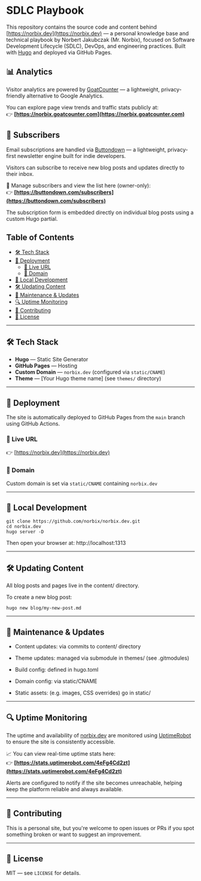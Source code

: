 # SDLC Playbook

This repository contains the source code and content behind [https://norbix.dev](https://norbix.dev) — a personal knowledge base and technical playbook by Norbert Jakubczak (Mr. Norbix), focused on Software Development Lifecycle (SDLC), DevOps, and engineering practices. Built with [Hugo](https://gohugo.io/) and deployed via GitHub Pages.

## 📊 Analytics

Visitor analytics are powered by [GoatCounter](https://www.goatcounter.com) — a lightweight, privacy-friendly alternative to Google Analytics.

You can explore page view trends and traffic stats publicly at:  
👉 **[https://norbix.goatcounter.com](https://norbix.goatcounter.com)**

## 📨 Subscribers

Email subscriptions are handled via [Buttondown](https://buttondown.email) — a lightweight, privacy-first newsletter engine built for indie developers.

Visitors can subscribe to receive new blog posts and updates directly to their inbox.

🔔 Manage subscribers and view the list here (owner-only):  
👉 **[https://buttondown.com/subscribers](https://buttondown.com/subscribers)**

The subscription form is embedded directly on individual blog posts using a custom Hugo partial.

## Table of Contents
- [🛠️ Tech Stack](#-tech-stack)
- [🚀 Deployment](#-deployment)
  - [🔗 Live URL](#-live-url)
  - [🧾 Domain](#-domain)
- [🧼 Local Development](#-local-development)
- [🛠 Updating Content](#-updating-content)
- [🔄 Maintenance & Updates](#-maintenance--updates)
- [🔍 Uptime Monitoring](#-uptime-monitoring)
- [🤝 Contributing](#-contributing)
- [📜 License](#-license)

---

## 🛠️ Tech Stack

- **Hugo** — Static Site Generator
- **GitHub Pages** — Hosting
- **Custom Domain** — `norbix.dev` (configured via `static/CNAME`)
- **Theme** — [Your Hugo theme name] (see `themes/` directory)

---

## 🚀 Deployment

The site is automatically deployed to GitHub Pages from the `main` branch using GitHub Actions.

### 🔗 Live URL
👉 [https://norbix.dev](https://norbix.dev)

### 🧾 Domain
Custom domain is set via `static/CNAME` containing `norbix.dev`

---

## 🧼 Local Development

```text
git clone https://github.com/norbix/norbix.dev.git
cd norbix.dev
hugo server -D
```

Then open your browser at: http://localhost:1313

---

## 🛠 Updating Content

All blog posts and pages live in the content/ directory.

To create a new blog post:

```text
hugo new blog/my-new-post.md
```

---

## 🔄 Maintenance & Updates

- Content updates: via commits to content/ directory

- Theme updates: managed via submodule in themes/ (see .gitmodules)

- Build config: defined in hugo.toml

- Domain config: via static/CNAME

- Static assets: (e.g. images, CSS overrides) go in static/

---

## 🔍 Uptime Monitoring

The uptime and availability of [norbix.dev](https://norbix.dev) are monitored using [UptimeRobot](https://uptimerobot.com/) to ensure the site is consistently accessible.

📈 You can view real-time uptime stats here:  
👉 **[https://stats.uptimerobot.com/4eFg4Cd2zt](https://stats.uptimerobot.com/4eFg4Cd2zt)**

Alerts are configured to notify if the site becomes unreachable, helping keep the platform reliable and always available.

---

## 🤝 Contributing

This is a personal site, but you're welcome to open issues or PRs if you spot something broken or want to suggest an improvement.

---

## 📜 License

MIT — see `LICENSE` for details.
